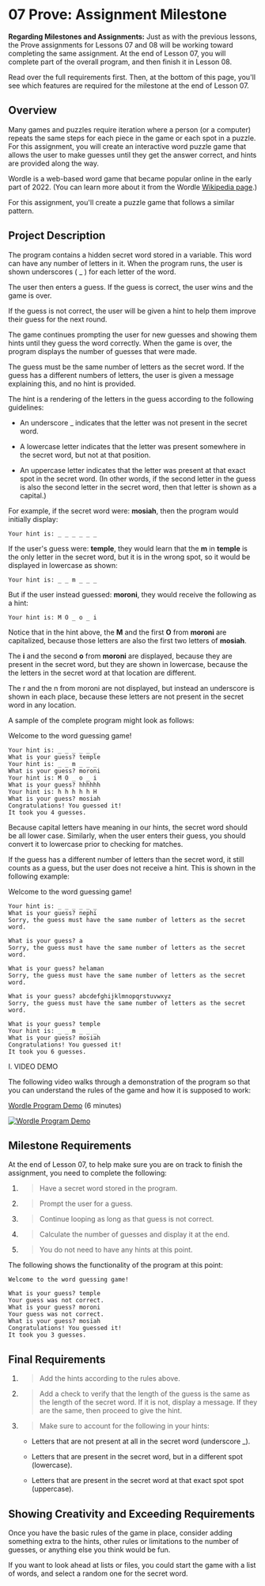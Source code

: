 # 07 Prove: Assignment Milestone

**Regarding Milestones and Assignments:** Just as with the previous lessons, the Prove assignments for Lessons 07 and 08 will be working toward completing the same assignment. At the end of Lesson 07, you will complete part of the overall program, and then finish it in Lesson 08.

Read over the full requirements first. Then, at the bottom of this page, you'll see which features are required for the milestone at the end of Lesson 07.

## Overview

Many games and puzzles require iteration where a person (or a computer) repeats the same steps for each piece in the game or each spot in a puzzle. For this assignment, you will create an interactive word puzzle game that allows the user to make guesses until they get the answer correct, and hints are provided along the way.

Wordle is a web-based word game that became popular online in the early part of 2022. (You can learn more about it from the Wordle [Wikipedia page](https://en.wikipedia.org/wiki/Wordle).)

For this assignment, you'll create a puzzle game that follows a similar pattern.

## Project Description

The program contains a hidden secret word stored in a variable. This word can have any number of letters in it. When the program runs, the user is shown underscores ( _ ) for each letter of the word.

The user then enters a guess. If the guess is correct, the user wins and the game is over.

If the guess is not correct, the user will be given a hint to help them improve their guess for the next round.

The game continues prompting the user for new guesses and showing them hints until they guess the word correctly. When the game is over, the program displays the number of guesses that were made.

The guess must be the same number of letters as the secret word. If the guess has a different numbers of letters, the user is given a message explaining this, and no hint is provided.

The hint is a rendering of the letters in the guess according to the following guidelines:

- An underscore _ indicates that the letter was not present in the secret word.

- A lowercase letter indicates that the letter was present somewhere in the secret word, but not at that position.

- An uppercase letter indicates that the letter was present at that exact spot in the secret word. (In other words, if the second letter in the guess is also the second letter in the secret word, then that letter is shown as a capital.)

For example, if the secret word were: **mosiah**, then the program would initially display:

    Your hint is: _ _ _ _ _ _

If the user's guess were: **temple**, they would learn that the **m** in **temple** is the only letter in the secret word, but it is in the wrong spot, so it would be displayed in lowercase as shown:

    Your hint is: _ _ m _ _ _

But if the user instead guessed: **moroni**, they would receive the following as a hint:

    Your hint is: M O _ o _ i

Notice that in the hint above, the **M** and the first **O** from **moroni** are capitalized, because those letters are also the first two letters of **mosiah**.

The **i** and the second **o** from **moroni** are displayed, because they are present in the secret word, but they are shown in lowercase, because the the letters in the secret word at that location are different.

The r and the n from moroni are not displayed, but instead an underscore is shown in each place, because these letters are not present in the secret word in any location.

A sample of the complete program might look as follows:

Welcome to the word guessing game!

    Your hint is: _ _ _ _ _ _ 
    What is your guess? temple
    Your hint is: _ _ m _ _ _ 
    What is your guess? moroni
    Your hint is: M O _ o _ i 
    What is your guess? hhhhhh
    Your hint is: h h h h h H 
    What is your guess? mosiah  
    Congratulations! You guessed it!
    It took you 4 guesses.

Because capital letters have meaning in our hints, the secret word should be all lower case. Similarly, when the user enters their guess, you should convert it to lowercase prior to checking for matches.

If the guess has a different number of letters than the secret word, it still counts as a guess, but the user does not receive a hint. This is shown in the following example:

Welcome to the word guessing game!

    Your hint is: _ _ _ _ _ _ 
    What is your guess? nephi
    Sorry, the guess must have the same number of letters as the secret word.

    What is your guess? a
    Sorry, the guess must have the same number of letters as the secret word.

    What is your guess? helaman
    Sorry, the guess must have the same number of letters as the secret word.

    What is your guess? abcdefghijklmnopqrstuvwxyz
    Sorry, the guess must have the same number of letters as the secret word.

    What is your guess? temple
    Your hint is: _ _ m _ _ _ 
    What is your guess? mosiah
    Congratulations! You guessed it!
    It took you 6 guesses.

I. VIDEO DEMO

The following video walks through a demonstration of the program so that you can understand the rules of the game and how it is supposed to work:

[Wordle Program Demo](https://video.byui.edu/media/t/1_6yxcepxg) (6 minutes)

[![Wordle Program Demo](https://cfvod.kaltura.com/p/1157612/sp/115761200/thumbnail/entry_id/1_6yxcepxg/version/100021/width/600/height/400)](https://video.byui.edu/media/t/1_6yxcepxg)

## Milestone Requirements

At the end of Lesson 07, to help make sure you are on track to finish the assignment, you need to complete the following:

1. >Have a secret word stored in the program.

2. >Prompt the user for a guess.

3. >Continue looping as long as that guess is not correct.

4. >Calculate the number of guesses and display it at the end.

5. >You do not need to have any hints at this point.

The following shows the functionality of the program at this point:

    Welcome to the word guessing game!

    What is your guess? temple
    Your guess was not correct.
    What is your guess? moroni
    Your guess was not correct.
    What is your guess? mosiah
    Congratulations! You guessed it!
    It took you 3 guesses.

## Final Requirements

1. >Add the hints according to the rules above.

2. >Add a check to verify that the length of the guess is the same as the length of the secret word. If it is not, display a message. If they are the same, then proceed to give the hint.

3. >Make sure to account for the following in your hints:

    - Letters that are not present at all in the secret word (underscore _).

    - Letters that are present in the secret word, but in a different spot (lowercase).

    - Letters that are present in the secret word at that exact spot spot (uppercase).

## Showing Creativity and Exceeding Requirements

Once you have the basic rules of the game in place, consider adding something extra to the hints, other rules or limitations to the number of guesses, or anything else you think would be fun.

If you want to look ahead at lists or files, you could start the game with a list of words, and select a random one for the secret word.
